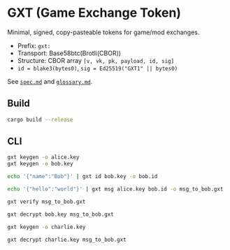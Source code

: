 # GXT (Game Exchange Token)

Minimal, signed, copy-pasteable tokens for game/mod exchanges.

- Prefix: `gxt:`
- Transport: Base58btc(Brotli(CBOR))
- Structure: CBOR array `[v, vk, pk, payload, id, sig]`
- `id = blake3(bytes0)`, `sig = Ed25519("GXT1" || bytes0)`

See [`spec.md`](spec.md) and [`glossary.md`](glossary.md).

## Build

```bash
cargo build --release
```

## CLI

```bash
gxt keygen -o alice.key
gxt keygen -o bob.key

echo '{"name":"Bob"}' | gxt id bob.key -o bob.id

echo '{"hello":"world"}' | gxt msg alice.key bob.id -o msg_to_bob.gxt

gxt verify msg_to_bob.gxt

gxt decrypt bob.key msg_to_bob.gxt

gxt keygen -o charlie.key

gxt decrypt charlie.key msg_to_bob.gxt
```